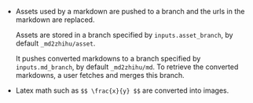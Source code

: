 
-   Assets used by a markdown are pushed to a branch and the urls in the markdown are replaced.

    Assets are stored in a branch specified by `inputs.asset_branch`, by default
    `_md2zhihu/asset`.

    It pushes converted markdowns to a branch specified by `inputs.md_branch`,
    by default `_md2zhihu/md`.
    To retrieve the converted markdowns, a user fetches and merges this branch.

-   Latex math such as `$$ \frac{x}{y} $$` are converted into images.

